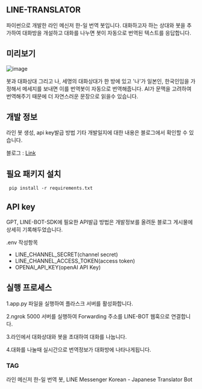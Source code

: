 ## LINE-TRANSLATOR
파이썬으로 개발한 라인 메신저 한-일 번역 봇입니다.
대화하고자 하는 상대와 봇을 추가하여 대화방을 개설하고 대화를 나누면 봇이 자동으로 번역된 텍스트를 응답합니다.



## 미리보기
![image](https://github.com/user-attachments/assets/9a4bb65a-5136-40bb-b511-fcbdd0cf599f)


봇과 대화상대 그리고 나, 세명의 대화상대가 한 방에 있고 '나'가 일본인, 한국인임을 가정해서 메세지를 보내면 이를 번역봇이 자동으로 번역해줍니다.
AI가 문맥을 고려하여 번역해주기 때문에 더 자연스러운 문장으로 읽을수 있습니다.


## 개발 정보
라인 봇 생성, api key발급 방법 기타 개발일지에 대한 내용은 블로그에서 확인할 수 있습니다.


블로그 : [Link](https://newstroyblog.tistory.com/574)


## 필요 패키지 설치
``` pip install -r requirements.txt```

## API key
GPT, LINE-BOT-SDK에 필요한 API발급 방법은 개발정보를 올려둔 블로그 게시물에 상세히 기록해두었습니다.


.env 작성항목
- LINE_CHANNEL_SECRET(channel secret)
- LINE_CHANNEL_ACCESS_TOKEN(access token)
- OPENAI_API_KEY(openAI API Key)


## 실행 프로세스
1.app.py 파일을 실행하여 플라스크 서버를 활성화합니다.


2.ngrok 5000 서버를 실행하여 Forwarding 주소를 LINE-BOT 웹훅으로 연결합니다.


3.라인에서 대화상대와 봇을 초대하여 대화를 나눕니다.


4.대화를 나눌때 실시간으로 번역정보가 대화방에 나타나게됩니다.




### TAG
라인 메신저 한-일 번역 봇, LINE Messenger Korean - Japanese Translator Bot
